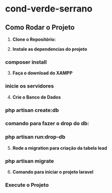 # cond-verde-serrano

## Como Rodar o Projeto

1. **Clone o Repositório:**

2. **Instale as dependencias do projeto**

### composer install

3. **Faça o download do XAMPP**
### inicie os servidores 

4. **Crie o Banco de Dados**
### php artisan create:db

### comando para fazer o drop do db: 
### php artisan run:drop-db

5. **Rode a migration para criação da tabela lead**
### php artisan migrate

6. **Comando para iniciar o projeto laravel**
### Execute o Projeto
